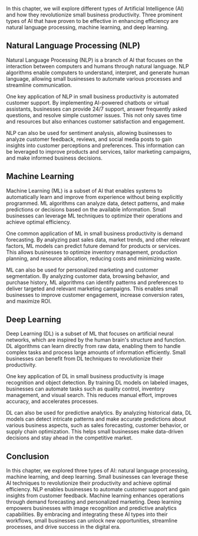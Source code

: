 
In this chapter, we will explore different types of Artificial Intelligence (AI) and how they revolutionize small business productivity. Three prominent types of AI that have proven to be effective in enhancing efficiency are natural language processing, machine learning, and deep learning.

## Natural Language Processing (NLP)

Natural Language Processing (NLP) is a branch of AI that focuses on the interaction between computers and humans through natural language. NLP algorithms enable computers to understand, interpret, and generate human language, allowing small businesses to automate various processes and streamline communication.

One key application of NLP in small business productivity is automated customer support. By implementing AI-powered chatbots or virtual assistants, businesses can provide 24/7 support, answer frequently asked questions, and resolve simple customer issues. This not only saves time and resources but also enhances customer satisfaction and engagement.

NLP can also be used for sentiment analysis, allowing businesses to analyze customer feedback, reviews, and social media posts to gain insights into customer perceptions and preferences. This information can be leveraged to improve products and services, tailor marketing campaigns, and make informed business decisions.

## Machine Learning

Machine Learning (ML) is a subset of AI that enables systems to automatically learn and improve from experience without being explicitly programmed. ML algorithms can analyze data, detect patterns, and make predictions or decisions based on the available information. Small businesses can leverage ML techniques to optimize their operations and achieve optimal efficiency.

One common application of ML in small business productivity is demand forecasting. By analyzing past sales data, market trends, and other relevant factors, ML models can predict future demand for products or services. This allows businesses to optimize inventory management, production planning, and resource allocation, reducing costs and minimizing waste.

ML can also be used for personalized marketing and customer segmentation. By analyzing customer data, browsing behavior, and purchase history, ML algorithms can identify patterns and preferences to deliver targeted and relevant marketing campaigns. This enables small businesses to improve customer engagement, increase conversion rates, and maximize ROI.

## Deep Learning

Deep Learning (DL) is a subset of ML that focuses on artificial neural networks, which are inspired by the human brain's structure and function. DL algorithms can learn directly from raw data, enabling them to handle complex tasks and process large amounts of information efficiently. Small businesses can benefit from DL techniques to revolutionize their productivity.

One key application of DL in small business productivity is image recognition and object detection. By training DL models on labeled images, businesses can automate tasks such as quality control, inventory management, and visual search. This reduces manual effort, improves accuracy, and accelerates processes.

DL can also be used for predictive analytics. By analyzing historical data, DL models can detect intricate patterns and make accurate predictions about various business aspects, such as sales forecasting, customer behavior, or supply chain optimization. This helps small businesses make data-driven decisions and stay ahead in the competitive market.

## Conclusion

In this chapter, we explored three types of AI: natural language processing, machine learning, and deep learning. Small businesses can leverage these AI techniques to revolutionize their productivity and achieve optimal efficiency. NLP enables businesses to automate customer support and gain insights from customer feedback. Machine learning enhances operations through demand forecasting and personalized marketing. Deep learning empowers businesses with image recognition and predictive analytics capabilities. By embracing and integrating these AI types into their workflows, small businesses can unlock new opportunities, streamline processes, and drive success in the digital era.
